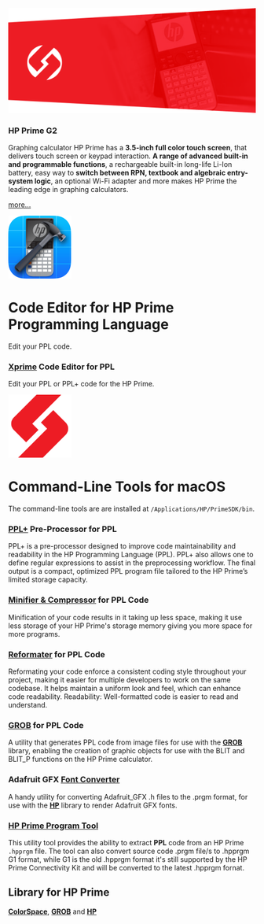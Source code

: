 <img src="https://raw.githubusercontent.com/Insoft-UK/PrimeSDK/main/assets/hp-prime.png" />

### HP Prime G2

Graphing calculator HP Prime has a **3.5-inch full color touch screen**, that delivers touch screen or keypad interaction. **A range of advanced built-in and programmable functions**, a rechargeable built-in long-life Li-Ion battery, easy way to **switch between RPN, textbook and algebraic entry-system logic**, an optional Wi-Fi adapter and more makes HP Prime the leading edge in graphing calculators.

<a href="https://www.moravia.education/en/id/72-hp-prime-g2">more...</a>

<img src="https://github.com/Insoft-UK/PrimeSDK/blob/main/Xcode/Xprime/Assets.xcassets/AppIcon.appiconset/256pt@2x.png?raw=true" width="128" />

# Code Editor for HP Prime Programming Language
Edit your PPL code.

### <a href="https://github.com/Insoft-UK/PrimeSDK/blob/main/Xcode/README.md">Xprime</a> Code Editor for PPL
Edit your PPL or PPL+ code for the HP Prime.


<img src="https://raw.githubusercontent.com/Insoft-UK/Insoft-UK/main/assets/silhouette-logo.svg" style="width: 128px" />

# Command-Line Tools for macOS
The command-line tools are are installed at `/Applications/HP/PrimeSDK/bin`.

### <a href="https://github.com/Insoft-UK/PrimePlus/tree/main/README.md">PPL+</a> Pre-Processor for PPL
PPL+ is a pre-processor designed to improve code maintainability and readability in the HP Programming Language (PPL). PPL+ also allows one to define regular expressions to assist in the preprocessing workflow. The final output is a compact, optimized PPL program file tailored to the HP Prime’s limited storage capacity.

### <a href="https://github.com/Insoft-UK/PPL-Minifier/tree/main/README.md">Minifier & Compressor</a> for PPL Code
Minification of your code results in it taking up less space, making it use less storage of your HP Prime's storage memory giving you more space for more programs.

### <a href="https://github.com/Insoft-UK/PPL-Reformat/tree/main/README.md">Reformater</a> for PPL Code
Reformating your code enforce a consistent coding style throughout your project, making it easier for multiple developers to work on the same codebase. It helps maintain a uniform look and feel, which can enhance code readability. Readability: Well-formatted code is easier to read and understand.

### <a href="https://github.com/Insoft-UK/GROB/tree/main/README.md">GROB</a> for PPL Code
A utility that generates PPL code from image files for use with the **<a href="https://raw.githubusercontent.com/Insoft-UK/PrimeSDK/main/Xcode/Developer/usr/hpprgm/GROB.hpprgm">GROB</a>** library, enabling the creation of graphic objects for use with the BLIT and BLIT_P functions on the HP Prime calculator.

### Adafruit GFX <a href="https://github.com/Insoft-UK/PPL-Font/tree/main/README.md">Font Converter</a>
A handy utility for converting Adafruit_GFX .h files to the .prgm format, for use with the **<a href="https://raw.githubusercontent.com/Insoft-UK/PrimeSDK/main/Xcode/Developer/usr/hpprgm/HP.hpprgm">HP</a>** library to render Adafruit GFX fonts.

### <a href="https://github.com/Insoft-UK/hpprgm/tree/main/README.md">HP Prime Program Tool</a>
This utility tool provides the ability to extract **PPL** code from an HP Prime `.hpprgm` file.  The tool can also convert source code .prgm file/s to .hpprgm G1 format, while G1 is the old .hpprgm format it's still supported by the HP Prime Connectivity Kit and will be converted to the latest .hpprgm fornat.

## Library for HP Prime
**<a href="https://raw.githubusercontent.com/Insoft-UK/PrimeSDK/main/Xcode/Developer/usr/hpprgm/ColorSpace.hpprgm">ColorSpace</a>**, **<a href="https://raw.githubusercontent.com/Insoft-UK/PrimeSDK/main/Xcode/Developer/usr/hpprgm/GROB.hpprgm">GROB</a>** and **<a href="https://raw.githubusercontent.com/Insoft-UK/PrimeSDK/main/Xcode/Developer/usr/hpprgm/HP.hpprgm">HP</a>**
